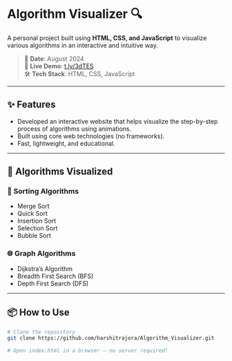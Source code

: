 # Algorithm Visualizer 🔍

A personal project built using **HTML, CSS, and JavaScript** to visualize various algorithms in an interactive and intuitive way.

> 📅 **Date**: August 2024  
> 🔗 **Live Demo**: [t.ly/3dTES](https://t.ly/3dTES)  
> 🛠️ **Tech Stack**: HTML, CSS, JavaScript

---

## ✨ Features

- Developed an interactive website that helps visualize the step-by-step process of algorithms using animations.
- Built using core web technologies (no frameworks).
- Fast, lightweight, and educational.

---

## 🧠 Algorithms Visualized

### 🔄 Sorting Algorithms
- Merge Sort
- Quick Sort
- Insertion Sort
- Selection Sort
- Bubble Sort

### 🌐 Graph Algorithms
- Dijkstra’s Algorithm
- Breadth First Search (BFS)
- Depth First Search (DFS)

---

## 📦 How to Use

```bash
# Clone the repository
git clone https://github.com/harshitrajora/Algorithm_Visualizer.git

# Open index.html in a browser — no server required!

